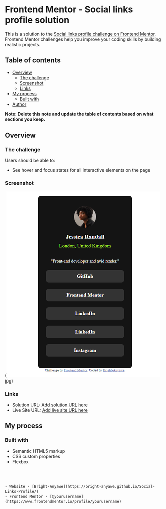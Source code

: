 # Frontend Mentor - Social links profile solution

This is a solution to the [Social links profile challenge on Frontend Mentor](https://www.frontendmentor.io/challenges/social-links-profile-UG32l9m6dQ). Frontend Mentor challenges help you improve your coding skills by building realistic projects. 

## Table of contents

- [Overview](#overview)
  - [The challenge](#the-challenge)
  - [Screenshot](#screenshot)
  - [Links](#links)
- [My process](#my-process)
  - [Built with](#built-with)
- [Author](#author)

**Note: Delete this note and update the table of contents based on what sections you keep.**

## Overview

### The challenge

Users should be able to:

- See hover and focus states for all interactive elements on the page

### Screenshot

(![./screenshot.](design/social-links.jpn.png)jpg)



### Links

- Solution URL: [Add solution URL here](https://github.com/Bright-Anyawe/Social-Links-Profile.git)
- Live Site URL: [Add live site URL here](https://bright-anyawe.github.io/Social-Links-Profile/)

## My process

### Built with

- Semantic HTML5 markup
- CSS custom properties
- Flexbox



```



- Website - [Bright-Anyawe](https://bright-anyawe.github.io/Social-Links-Profile/)
- Frontend Mentor - [@yourusername](https://www.frontendmentor.io/profile/yourusername)


